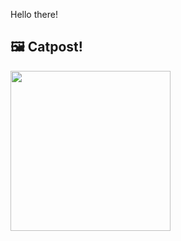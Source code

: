 Hello there!



## 🖼️ Catpost!

<sub>
    <img src="https://cdn2.thecatapi.com/images/cfo.jpg" height="256">
</sub>

